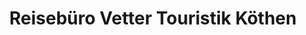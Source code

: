 ---
title: "Reisebüro Vetter Touristik Köthen"
url: /koethen-anhalt/reisebuero-vetter-touristik-koethen/
shop: Reisebüro
---